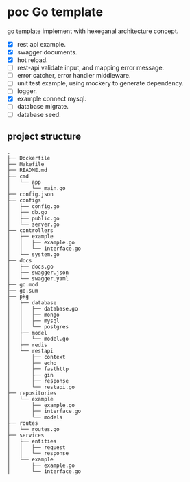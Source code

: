 # poc Go template

go template implement with hexeganal architecture concept.

- [x] rest api example.
- [x] swagger documents.
- [x] hot reload.
- [ ] rest-api validate input, and mapping error message.
- [ ] error catcher, error handler middleware.
- [ ] unit test example, using mockery to generate dependency.
- [ ] logger.
- [x] example connect mysql.
- [ ] database migrate.
- [ ] database seed.

## project structure

```
.
├── Dockerfile
├── Makefile
├── README.md
├── cmd
│   └── app
│       └── main.go
├── config.json
├── configs
│   ├── config.go
│   ├── db.go
│   ├── public.go
│   └── server.go
├── controllers
│   ├── example
│   │   ├── example.go
│   │   └── interface.go
│   └── system.go
├── docs
│   ├── docs.go
│   ├── swagger.json
│   └── swagger.yaml
├── go.mod
├── go.sum
├── pkg
│   ├── database
│   │   ├── database.go
│   │   ├── mongo
│   │   ├── mysql
│   │   └── postgres
│   ├── model
│   │   └── model.go
│   ├── redis
│   └── restapi
│       ├── context
│       ├── echo
│       ├── fasthttp
│       ├── gin
│       ├── response
│       └── restapi.go
├── repositories
│   └── example
│       ├── example.go
│       ├── interface.go
│       └── models
├── routes
│   └── routes.go
├── services
│   ├── entities
│   │   ├── request
│   │   └── response
│   └── example
│       ├── example.go
│       └── interface.go
```
